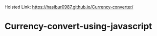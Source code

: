 Hoisted Link:
https://hasibur0987.github.io/Currency-converter/

# Currency-convert-using-javascript
